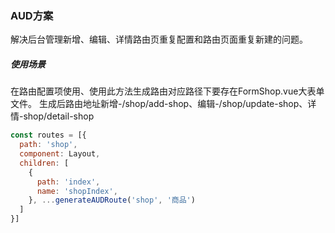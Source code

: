 ### AUD方案
解决后台管理新增、编辑、详情路由页重复配置和路由页面重复新建的问题。


##### 使用场景
在路由配置项使用、使用此方法生成路由对应路径下要存在FormShop.vue大表单文件。
生成后路由地址新增-/shop/add-shop、编辑-/shop/update-shop、详情-shop/detail-shop
```javascript
const routes = [{ 
  path: 'shop',
  component: Layout,
  children: [
    {
      path: 'index',
      name: 'shopIndex',  
    }, ...generateAUDRoute('shop', '商品') 
  ]
}]
```
